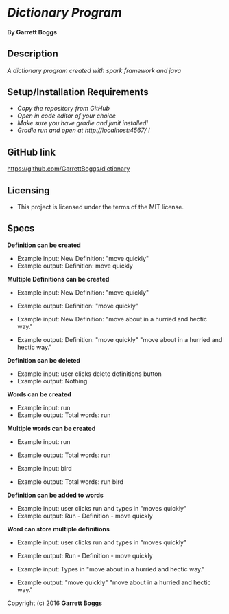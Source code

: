 # _Dictionary Program_

#### By Garrett Boggs

## Description

_A dictionary program created with spark framework and java_

## Setup/Installation Requirements

* _Copy the repository from GitHub_
* _Open in code editor of your choice_
* _Make sure you have gradle and junit installed!_
* _Gradle run and open at http://localhost:4567/ !_

## GitHub link

https://github.com/GarrettBoggs/dictionary

## Licensing

* This project is licensed under the terms of the MIT license.

## Specs

  **Definition can be created**

  * Example input: New Definition: "move quickly"
  * Example output: Definition: move quickly

  **Multiple Definitions can be created**

  * Example input: New Definition: "move quickly"
  * Example output: Definition: "move quickly"

  * Example input: New Definition: "move about in a hurried and hectic way."
  * Example output: Definition: "move quickly" "move about in a hurried and hectic way."

  **Definition can be deleted**

  * Example input: user clicks delete definitions button
  * Example output: Nothing

  **Words can be created**

  * Example input: run
  * Example output: Total words: run

  **Multiple words can be created**

  * Example input: run
  * Example output: Total words: run

  * Example input: bird
  * Example output: Total words: run bird

  **Definition can be added to words**

  * Example input: user clicks run and types in "moves quickly"
  * Example output: Run - Definition - move quickly

  **Word can store multiple definitions**

  * Example input: user clicks run and types in "moves quickly"
  * Example output: Run - Definition - move quickly

  * Example input: Types in "move about in a hurried and hectic way."
  * Example output: "move quickly" "move about in a hurried and hectic way."


Copyright (c) 2016 **Garrett Boggs**
